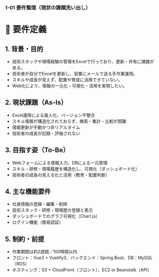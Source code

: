 ### 1-01 要件整理（現状の課題洗い出し）

# 📝 要件定義

## 1. 背景・目的
- 技術スタックや現場経験の管理をExcelで行っており、更新・共有に課題がある。
- 技術者が自分でExcelを更新し、営業にメールで送る手作業運用。
- スキルや成長が見えず、配置や育成に活用できていない。
- Web化により、情報の一元化・可視化・活用を実現したい。

## 2. 現状課題（As-Is）
- Excel運用による属人化、バージョン不整合
- スキル情報が構造化されておらず、検索・集計・比較が困難
- 情報更新が手動かつ非リアルタイム
- 技術者の成長が記録・評価されない

## 3. 目指す姿（To-Be）
- Webフォームによる情報入力、DBによる一元管理
- スキル・研修・現場履歴を構造化し、可視化（ダッシュボード化）
- 技術者の成長の見える化と活用（教育・配置判断）

## 4. 主な機能要件
- 社員情報の登録・編集・削除
- 技術スタック・研修・現場歴の登録と表示
- ダッシュボードでのグラフ可視化（Chart.js）
- ログイン機能（簡易認証）

## 5. 制約・前提
- 作業期間は約2週間／100時間以内
- フロント：Vue3 + Vuetify3、バックエンド：Spring Boot、DB：MySQL（RDS）
- ホスティング：S3 + CloudFront（フロント）、EC2 or Beanstalk（API）